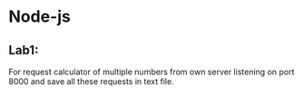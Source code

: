 # Node-js
## Lab1: 
For request calculator of multiple numbers from own server listening on port 8000 and save all these requests in text file. 
